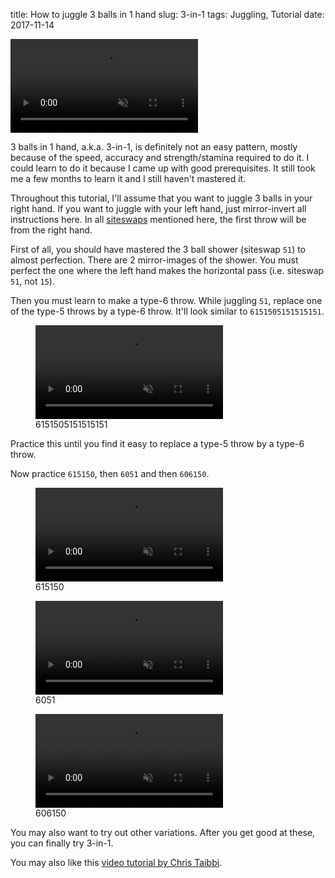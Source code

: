 title: How to juggle 3 balls in 1 hand
slug: 3-in-1
tags: Juggling, Tutorial
date: 2017-11-14


<p>
<video class="dark-filter" autoplay muted loop
    src="{static}/img/siteswaps/60.gif.mp4" alt="juggling 3 balls in 1 hand" title="60"></video>
</p>

3 balls in 1 hand, a.k.a. 3-in-1, is definitely not an easy pattern,
mostly because of the speed, accuracy and strength/stamina required to do it.
I could learn to do it because I came up with good prerequisites.
It still took me a few months to learn it and I still haven't mastered it.

Throughout this tutorial, I'll assume that you want to juggle 3 balls in your right hand.
If you want to juggle with your left hand, just mirror-invert all instructions here.
In all [siteswaps](https://en.wikipedia.org/wiki/Siteswap) mentioned here,
the first throw will be from the right hand.

First of all, you should have mastered the 3 ball shower (siteswap `51`) to almost perfection.
There are 2 mirror-images of the shower.
You must perfect the one where the left hand makes the horizontal pass
(i.e. siteswap `51`, not `15`).

Then you must learn to make a type-6 throw.
While juggling `51`, replace one of the type-5 throws by a type-6 throw.
It'll look similar to `6151505151515151`.

<figure>
    <video class="dark-filter" autoplay muted loop
        src="{static}/img/siteswaps/6151505151515151.gif.mp4"
        alt="juggling 51 with occasional type-6 throws"></video>
    <figcaption>6151505151515151</figcaption>
</figure>

Practice this until you find it easy to replace a type-5 throw by a type-6 throw.

Now practice `615150`, then `6051` and then `606150`.

<div class="gallery">
<figure>
    <video class="dark-filter" autoplay muted loop
        src="{static}/img/siteswaps/615150.gif.mp4" alt="pattern 615150"></video>
    <figcaption>615150</figcaption>
</figure>
<figure>
    <video class="dark-filter" autoplay muted loop
        src="{static}/img/siteswaps/6051.gif.mp4" alt="pattern 6051"></video>
    <figcaption>6051</figcaption>
</figure>
<figure>
    <video class="dark-filter" autoplay muted loop
        src="{static}/img/siteswaps/606150.gif.mp4" alt="pattern 606150"></video>
    <figcaption>606150</figcaption>
</figure>
</div>

You may also want to try out other variations.
After you get good at these, you can finally try 3-in-1.

You may also like this [video tutorial by Chris Taibbi](https://www.youtube.com/watch?v=z2k3ugex7Kw).
